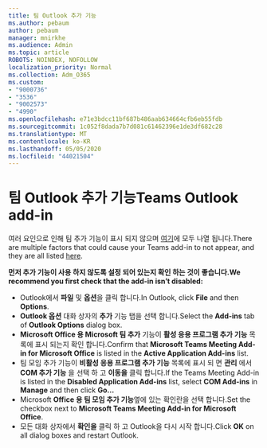 ```yaml
---
title: 팀 Outlook 추가 기능
ms.author: pebaum
author: pebaum
manager: mnirkhe
ms.audience: Admin
ms.topic: article
ROBOTS: NOINDEX, NOFOLLOW
localization_priority: Normal
ms.collection: Adm_O365
ms.custom:
- "9000736"
- "3536"
- "9002573"
- "4990"
ms.openlocfilehash: e71e3bdcc11bf687b486aab634664cfb6eb55fdb
ms.sourcegitcommit: 1c052f8dada7b7d081c61462396e1de3df682c28
ms.translationtype: MT
ms.contentlocale: ko-KR
ms.lasthandoff: 05/05/2020
ms.locfileid: "44021504"
---
```

# <a name="teams-outlook-add-in"></a><span data-ttu-id="6980a-102">팀 Outlook 추가 기능</span><span class="sxs-lookup"><span data-stu-id="6980a-102">Teams Outlook add-in</span></span>

<span data-ttu-id="6980a-103">여러 요인으로 인해 팀 추가 기능이 표시 되지 않으며 [여기](https://docs.microsoft.com/microsoftteams/teams-add-in-for-outlook#teams-meeting-add-in-in-outlook-for-windows-does-not-show)에 모두 나열 됩니다.</span><span class="sxs-lookup"><span data-stu-id="6980a-103">There are multiple factors that could cause your Teams add-in to not appear, and they are all listed [here](https://docs.microsoft.com/microsoftteams/teams-add-in-for-outlook#teams-meeting-add-in-in-outlook-for-windows-does-not-show).</span></span>

<span data-ttu-id="6980a-104">**먼저 추가 기능이 사용 하지 않도록 설정 되어 있는지 확인 하는 것이 좋습니다.**</span><span class="sxs-lookup"><span data-stu-id="6980a-104">**We recommend you first check that the add-in isn’t disabled:**</span></span>

- <span data-ttu-id="6980a-105">Outlook에서 **파일** 및 **옵션**을 클릭 합니다.</span><span class="sxs-lookup"><span data-stu-id="6980a-105">In Outlook, click **File** and then **Options**.</span></span>
- <span data-ttu-id="6980a-106">**Outlook 옵션** 대화 상자의 **추가** 기능 탭을 선택 합니다.</span><span class="sxs-lookup"><span data-stu-id="6980a-106">Select the **Add-ins** tab of **Outlook Options** dialog box.</span></span>
- <span data-ttu-id="6980a-107">**Microsoft Office 용 Microsoft 팀 추가** 기능이 **활성 응용 프로그램 추가 기능** 목록에 표시 되는지 확인 합니다.</span><span class="sxs-lookup"><span data-stu-id="6980a-107">Confirm that **Microsoft Teams Meeting Add-in for Microsoft Office** is listed in the **Active Application Add-ins** list.</span></span>
- <span data-ttu-id="6980a-108">팀 모임 추가 기능이 **비활성 응용 프로그램 추가 기능** 목록에 표시 되 면 **관리** 에서 **COM 추가 기능** 을 선택 하 고 **이동을** 클릭 합니다.</span><span class="sxs-lookup"><span data-stu-id="6980a-108">If the Teams Meeting Add-in is listed in the **Disabled Application Add-ins** list, select **COM Add-ins** in **Manage** and then click **Go…**</span></span>
- <span data-ttu-id="6980a-109">Microsoft **Office 용 팀 모임 추가 기능**옆에 있는 확인란을 선택 합니다.</span><span class="sxs-lookup"><span data-stu-id="6980a-109">Set the checkbox next to **Microsoft Teams Meeting Add-in for Microsoft Office**.</span></span>
- <span data-ttu-id="6980a-110">모든 대화 상자에서 **확인을** 클릭 하 고 Outlook을 다시 시작 합니다.</span><span class="sxs-lookup"><span data-stu-id="6980a-110">Click **OK** on all dialog boxes and restart Outlook.</span></span>
